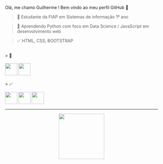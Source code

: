 Olá, me chamo Guilherme ! 
Bem vindo ao meu perfil GitHub 👋

> 🔭 Estudante da FIAP em Sistemas de informação 1º ano

> 🌱 Aprendendo Python com foco em Data Science / JavaScript em desenvolvimento web

> ✅ HTML, CSS, BOOTSTRAP

<div style="display: inline_block"> 
<br>
> 🌱
<br>    
<br>  
<img loading="lazy" height="40em" src="https://cdn.jsdelivr.net/gh/devicons/devicon/icons/python/python-original-wordmark.svg"/>
<img loading="lazy" height="40em" src="https://cdn.jsdelivr.net/gh/devicons/devicon/icons/javascript/javascript-original.svg"/>
<br>
<br>
> ✅
<br> 
<br> 
<img loading="lazy" height="40em" src="https://cdn.jsdelivr.net/gh/devicons/devicon/icons/html5/html5-original-wordmark.svg"/>
<img loading="lazy" height="40em" src="https://cdn.jsdelivr.net/gh/devicons/devicon/icons/css3/css3-original-wordmark.svg"/>
<img loading="lazy" height="40em" src="https://cdn.jsdelivr.net/gh/devicons/devicon/icons/bootstrap/bootstrap-original-wordmark.svg"/>
</div>
          
<hr>

<div align="center">
<a href="https://github.com/guiKD"/> 
<img loading="lazy" height="150em" src="https://github-readme-stats.vercel.app/api/top-langs/?username=guiKD&layout=compact&langs_count=7&theme=dracula"/> 
</div>
